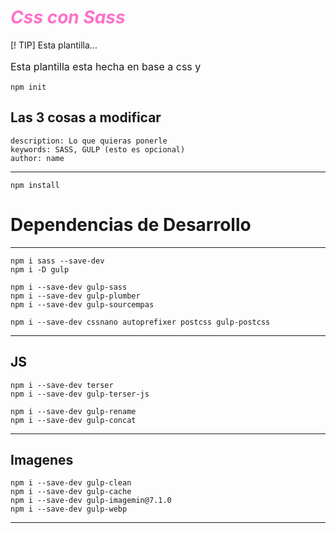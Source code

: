 <style type="text/css">
    .titles { 
        color: #FF71C9;
        font-style: italic; 
    }
    .descripcion {
        font-size: 1rem;
    }
</style>
<h1 class="titles"> Css con Sass </h1>
[! TIP]
Esta plantilla...

<p class="descripcion">
    Esta plantilla esta hecha en base a css y  
</p>


    npm init  
Las 3 cosas a modificar
-----------------------------------------------------------------------
    description: Lo que quieras ponerle
    keywords: SASS, GULP (esto es opcional)
    author: name
----------------------------------------------------------------------

    npm install


# Dependencias de Desarrollo
-----------------------------------------------------------------------
    npm i sass --save-dev
    npm i -D gulp

    npm i --save-dev gulp-sass
    npm i --save-dev gulp-plumber
    npm i --save-dev gulp-sourcempas

    npm i --save-dev cssnano autoprefixer postcss gulp-postcss
---------------------------------------------------------------
   JS 
---------------------------------------------------------------
    npm i --save-dev terser
    npm i --save-dev gulp-terser-js

    npm i --save-dev gulp-rename
    npm i --save-dev gulp-concat
--------------------------------------------------------------
   Imagenes
---------------------------------------------------------------
    npm i --save-dev gulp-clean
    npm i --save-dev gulp-cache
    npm i --save-dev gulp-imagemin@7.1.0
    npm i --save-dev gulp-webp
---------------------------------------------------------------
